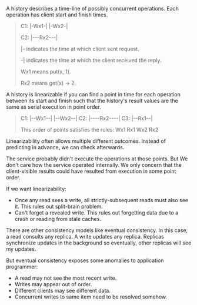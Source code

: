 A history describes a time-line of possibly concurrent operations. Each operation has client start and finish times. 

>C1: |-Wx1-| |-Wx2-|
>
>C2:     |---Rx2---|
>
>|- indicates the time at which client sent request.
>
>-| indicates the time at which the client received the reply.
>
>Wx1 means put(x, 1).
>
>Rx2 means get(x) -> 2.

A history is linearizable if you can find a point in time for each operation between its start and finish such that the history's result values are the same as serial execution in point order.

>C1: |--Wx1--| |--Wx2--|
>C2:      |----Rx2----|
>C3:         |--Rx1--|
>
>This order of points satisfies the rules: Wx1 Rx1 Wx2 Rx2

Linearizability often allows multiple different outcomes. Instead of predicting in advance, we can check afterwards. 

The service probably didn't execute the operations at those points. But We don't care how the service operated internally. We only concern that the client-visible results could have resulted from execution in some point order.

If we want linearizability: 

- Once any read sees a write, all strictly-subsequent reads must also see it. This rules out split-brain problem.
- Can't forget a revealed write. This rules out forgetting data due to a crash or reading from stale caches. 

There are other consistency models like eventual consistency. In this case, a read consults any replica. A write updates any replica. Replicas synchronize updates in the background so eventually, other replicas will see my updates.

But eventual consistency exposes some anomalies to application programmer:

- A read may not see the most recent write.
- Writes may appear out of order.
- Different clients may see different data.
- Concurrent writes to same item need to be resolved somehow.

